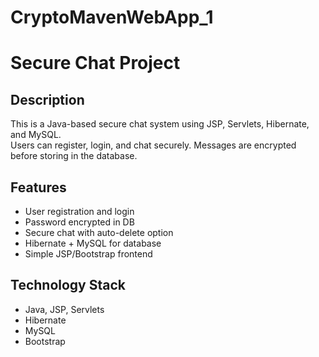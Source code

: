 # CryptoMavenWebApp_1
# Secure Chat Project

## Description
This is a Java-based secure chat system using JSP, Servlets, Hibernate, and MySQL.  
Users can register, login, and chat securely. Messages are encrypted before storing in the database.

## Features
- User registration and login
- Password encrypted in DB
- Secure chat with auto-delete option
- Hibernate + MySQL for database
- Simple JSP/Bootstrap frontend

## Technology Stack
- Java, JSP, Servlets
- Hibernate
- MySQL
- Bootstrap
